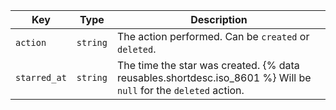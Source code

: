 Key | Type | Description
----|------|------------
`action` | `string` | The action performed. Can be `created` or `deleted`.
`starred_at` | `string` | The time the star was created. {% data reusables.shortdesc.iso_8601 %} Will be `null` for the `deleted` action.